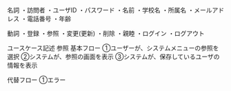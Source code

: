 名詞
・訪問者
・ユーザID
・パスワード
・名前
・学校名
・所属名
・メールアドレス
・電話番号
・年齢

動詞
・登録
・参照
・変更(更新)
・削除
・親睦
・ログイン
・ログアウト

ユースケース記述
参照
基本フロー
①ユーザーが、システムメニューの参照を選択
②システムが、参照の画面を表示
③システムが、保存しているユーザの情報を表示

代替フロー
①エラー